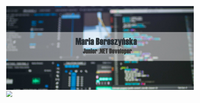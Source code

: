 
<img src="https://github.com/MariolaMarian/MariolaMarian/blob/master/programming-logo.jpg" />

<a href="https://www.linkedin.com/in/mariabereszynska">
  <img src="https://img.shields.io/badge/linkedin-%230077B5.svg?&style=for-the-badge&logo=linkedin&logoColor=white" height=25>
</a>
